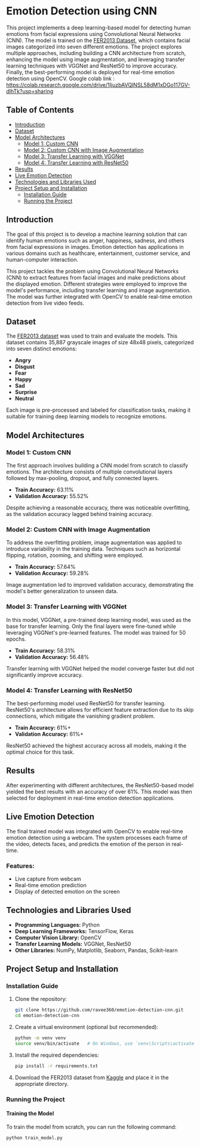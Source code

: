 # Emotion Detection using CNN

This project implements a deep learning-based model for detecting human emotions from facial expressions using Convolutional Neural Networks (CNN). The model is trained on the [FER2013 Dataset](https://www.kaggle.com/datasets/msambare/fer2013), which contains facial images categorized into seven different emotions. The project explores multiple approaches, including building a CNN architecture from scratch, enhancing the model using image augmentation, and leveraging transfer learning techniques with VGGNet and ResNet50 to improve accuracy. Finally, the best-performing model is deployed for real-time emotion detection using OpenCV.
Google colab link : https://colab.research.google.com/drive/1IjuzbAVQINSL58dM1xDGo117GV-dlhTk?usp=sharing

## Table of Contents
- [Introduction](#introduction)
- [Dataset](#dataset)
- [Model Architectures](#model-architectures)
  - [Model 1: Custom CNN](#model-1-custom-cnn)
  - [Model 2: Custom CNN with Image Augmentation](#model-2-custom-cnn-with-image-augmentation)
  - [Model 3: Transfer Learning with VGGNet](#model-3-transfer-learning-with-vggnet)
  - [Model 4: Transfer Learning with ResNet50](#model-4-transfer-learning-with-resnet50)
- [Results](#results)
- [Live Emotion Detection](#live-emotion-detection)
- [Technologies and Libraries Used](#technologies-and-libraries-used)
- [Project Setup and Installation](#project-setup-and-installation)
  - [Installation Guide](#installation-guide)
  - [Running the Project](#running-the-project)

## Introduction
The goal of this project is to develop a machine learning solution that can identify human emotions such as anger, happiness, sadness, and others from facial expressions in images. Emotion detection has applications in various domains such as healthcare, entertainment, customer service, and human-computer interaction.

This project tackles the problem using Convolutional Neural Networks (CNN) to extract features from facial images and make predictions about the displayed emotion. Different strategies were employed to improve the model's performance, including transfer learning and image augmentation. The model was further integrated with OpenCV to enable real-time emotion detection from live video feeds.

## Dataset
The [FER2013 dataset](https://www.kaggle.com/datasets/msambare/fer2013) was used to train and evaluate the models. This dataset contains 35,887 grayscale images of size 48x48 pixels, categorized into seven distinct emotions:
- **Angry**
- **Disgust**
- **Fear**
- **Happy**
- **Sad**
- **Surprise**
- **Neutral**

Each image is pre-processed and labeled for classification tasks, making it suitable for training deep learning models to recognize emotions.

## Model Architectures

### Model 1: Custom CNN
The first approach involves building a CNN model from scratch to classify emotions. The architecture consists of multiple convolutional layers followed by max-pooling, dropout, and fully connected layers.

- **Train Accuracy:** 63.11%
- **Validation Accuracy:** 55.52%

Despite achieving a reasonable accuracy, there was noticeable overfitting, as the validation accuracy lagged behind training accuracy.

### Model 2: Custom CNN with Image Augmentation
To address the overfitting problem, image augmentation was applied to introduce variability in the training data. Techniques such as horizontal flipping, rotation, zooming, and shifting were employed.

- **Train Accuracy:** 57.64%
- **Validation Accuracy:** 59.28%

Image augmentation led to improved validation accuracy, demonstrating the model's better generalization to unseen data.

### Model 3: Transfer Learning with VGGNet
In this model, VGGNet, a pre-trained deep learning model, was used as the base for transfer learning. Only the final layers were fine-tuned while leveraging VGGNet's pre-learned features. The model was trained for 50 epochs.

- **Train Accuracy:** 58.31%
- **Validation Accuracy:** 56.48%

Transfer learning with VGGNet helped the model converge faster but did not significantly improve accuracy.

### Model 4: Transfer Learning with ResNet50
The best-performing model used ResNet50 for transfer learning. ResNet50's architecture allows for efficient feature extraction due to its skip connections, which mitigate the vanishing gradient problem.

- **Train Accuracy:** 61%+
- **Validation Accuracy:** 61%+

ResNet50 achieved the highest accuracy across all models, making it the optimal choice for this task.

## Results
After experimenting with different architectures, the ResNet50-based model yielded the best results with an accuracy of over 61%. This model was then selected for deployment in real-time emotion detection applications.

## Live Emotion Detection
The final trained model was integrated with OpenCV to enable real-time emotion detection using a webcam. The system processes each frame of the video, detects faces, and predicts the emotion of the person in real-time.

### Features:
- Live capture from webcam
- Real-time emotion prediction
- Display of detected emotion on the screen

## Technologies and Libraries Used
- **Programming Languages:** Python
- **Deep Learning Frameworks:** TensorFlow, Keras
- **Computer Vision Library:** OpenCV
- **Transfer Learning Models:** VGGNet, ResNet50
- **Other Libraries:** NumPy, Matplotlib, Seaborn, Pandas, Scikit-learn

## Project Setup and Installation

### Installation Guide
1. Clone the repository:
    ```bash
    git clone https://github.com/ravee360/emotion-detection-cnn.git
    cd emotion-detection-cnn
    ```
2. Create a virtual environment (optional but recommended):
    ```bash
    python -m venv venv
    source venv/bin/activate   # On Windows, use `venv\Scripts\activate`
    ```
3. Install the required dependencies:
    ```bash
    pip install -r requirements.txt
    ```

4. Download the FER2013 dataset from [Kaggle](https://www.kaggle.com/datasets/msambare/fer2013) and place it in the appropriate directory.

### Running the Project

#### Training the Model
To train the model from scratch, you can run the following command:
```bash
python train_model.py
